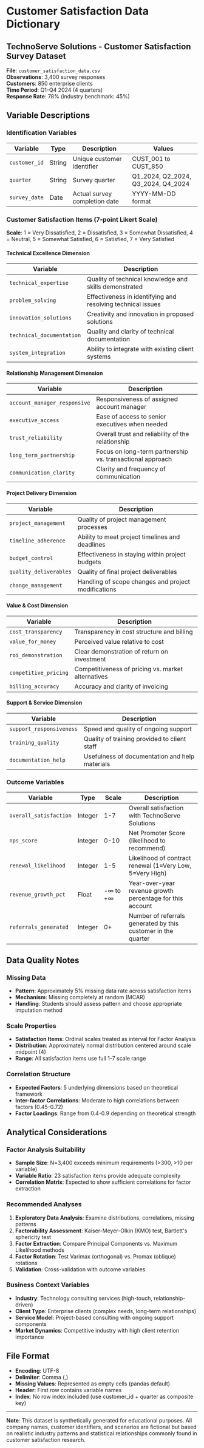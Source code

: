 # Customer Satisfaction Data Dictionary

## TechnoServe Solutions - Customer Satisfaction Survey Dataset

**File**: `customer_satisfaction_data.csv`  
**Observations**: 3,400 survey responses  
**Customers**: 850 enterprise clients  
**Time Period**: Q1-Q4 2024 (4 quarters)  
**Response Rate**: 78% (industry benchmark: 45%)

## Variable Descriptions

### Identification Variables

| Variable | Type | Description | Values |
|----------|------|-------------|---------|
| `customer_id` | String | Unique customer identifier | CUST_001 to CUST_850 |
| `quarter` | String | Survey quarter | Q1_2024, Q2_2024, Q3_2024, Q4_2024 |
| `survey_date` | Date | Actual survey completion date | YYYY-MM-DD format |

### Customer Satisfaction Items (7-point Likert Scale)

**Scale**: 1 = Very Dissatisfied, 2 = Dissatisfied, 3 = Somewhat Dissatisfied, 4 = Neutral, 5 = Somewhat Satisfied, 6 = Satisfied, 7 = Very Satisfied

#### Technical Excellence Dimension
| Variable | Description |
|----------|-------------|
| `technical_expertise` | Quality of technical knowledge and skills demonstrated |
| `problem_solving` | Effectiveness in identifying and resolving technical issues |
| `innovation_solutions` | Creativity and innovation in proposed solutions |
| `technical_documentation` | Quality and clarity of technical documentation |
| `system_integration` | Ability to integrate with existing client systems |

#### Relationship Management Dimension
| Variable | Description |
|----------|-------------|
| `account_manager_responsive` | Responsiveness of assigned account manager |
| `executive_access` | Ease of access to senior executives when needed |
| `trust_reliability` | Overall trust and reliability of the relationship |
| `long_term_partnership` | Focus on long-term partnership vs. transactional approach |
| `communication_clarity` | Clarity and frequency of communication |

#### Project Delivery Dimension
| Variable | Description |
|----------|-------------|
| `project_management` | Quality of project management processes |
| `timeline_adherence` | Ability to meet project timelines and deadlines |
| `budget_control` | Effectiveness in staying within project budgets |
| `quality_deliverables` | Quality of final project deliverables |
| `change_management` | Handling of scope changes and project modifications |

#### Value & Cost Dimension
| Variable | Description |
|----------|-------------|
| `cost_transparency` | Transparency in cost structure and billing |
| `value_for_money` | Perceived value relative to cost |
| `roi_demonstration` | Clear demonstration of return on investment |
| `competitive_pricing` | Competitiveness of pricing vs. market alternatives |
| `billing_accuracy` | Accuracy and clarity of invoicing |

#### Support & Service Dimension
| Variable | Description |
|----------|-------------|
| `support_responsiveness` | Speed and quality of ongoing support |
| `training_quality` | Quality of training provided to client staff |
| `documentation_help` | Usefulness of documentation and help materials |

### Outcome Variables

| Variable | Type | Scale | Description |
|----------|------|-------|-------------|
| `overall_satisfaction` | Integer | 1-7 | Overall satisfaction with TechnoServe Solutions |
| `nps_score` | Integer | 0-10 | Net Promoter Score (likelihood to recommend) |
| `renewal_likelihood` | Integer | 1-5 | Likelihood of contract renewal (1=Very Low, 5=Very High) |
| `revenue_growth_pct` | Float | -∞ to +∞ | Year-over-year revenue growth percentage for this account |
| `referrals_generated` | Integer | 0+ | Number of referrals generated by this customer in the quarter |

## Data Quality Notes

### Missing Data
- **Pattern**: Approximately 5% missing data rate across satisfaction items
- **Mechanism**: Missing completely at random (MCAR)
- **Handling**: Students should assess pattern and choose appropriate imputation method

### Scale Properties
- **Satisfaction Items**: Ordinal scales treated as interval for Factor Analysis
- **Distribution**: Approximately normal distribution centered around scale midpoint (4)
- **Range**: All satisfaction items use full 1-7 scale range

### Correlation Structure
- **Expected Factors**: 5 underlying dimensions based on theoretical framework
- **Inter-factor Correlations**: Moderate to high correlations between factors (0.45-0.72)
- **Factor Loadings**: Range from 0.4-0.9 depending on theoretical strength

## Analytical Considerations

### Factor Analysis Suitability
- **Sample Size**: N=3,400 exceeds minimum requirements (>300, >10 per variable)
- **Variable Ratio**: 23 satisfaction items provide adequate complexity
- **Correlation Matrix**: Expected to show sufficient correlations for factor extraction

### Recommended Analyses
1. **Exploratory Data Analysis**: Examine distributions, correlations, missing patterns
2. **Factorability Assessment**: Kaiser-Meyer-Olkin (KMO) test, Bartlett's sphericity test
3. **Factor Extraction**: Compare Principal Components vs. Maximum Likelihood methods
4. **Factor Rotation**: Test Varimax (orthogonal) vs. Promax (oblique) rotations
5. **Validation**: Cross-validation with outcome variables

### Business Context Variables
- **Industry**: Technology consulting services (high-touch, relationship-driven)
- **Client Type**: Enterprise clients (complex needs, long-term relationships)
- **Service Model**: Project-based consulting with ongoing support components
- **Market Dynamics**: Competitive industry with high client retention importance

## File Format
- **Encoding**: UTF-8
- **Delimiter**: Comma (,)
- **Missing Values**: Represented as empty cells (pandas default)
- **Header**: First row contains variable names
- **Index**: No row index included (use customer_id + quarter as composite key)

---

**Note**: This dataset is synthetically generated for educational purposes. All company names, customer identifiers, and scenarios are fictional but based on realistic industry patterns and statistical relationships commonly found in customer satisfaction research.